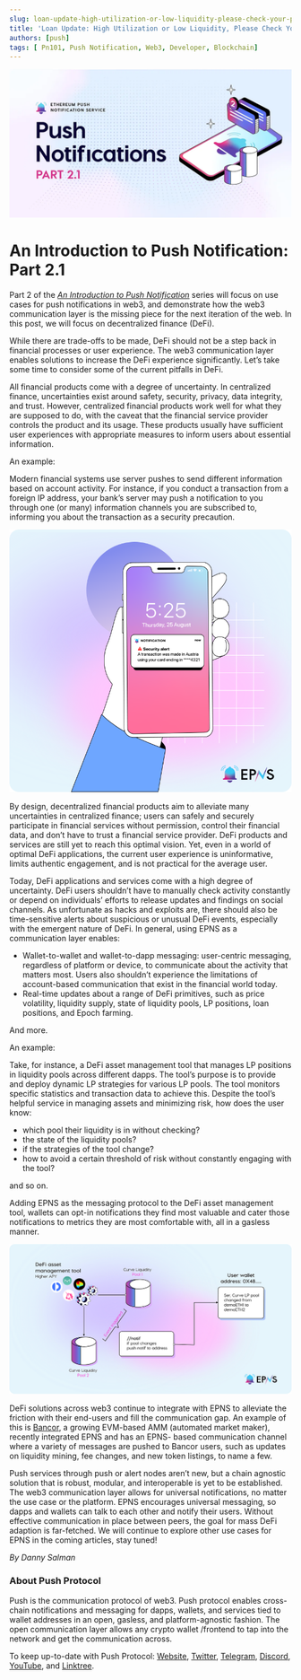 ```yaml
---
slug: loan-update-high-utilization-or-low-liquidity-please-check-your-position
title: 'Loan Update: High Utilization or Low Liquidity, Please Check Your Position'
authors: [push]
tags: [ Pn101, Push Notification, Web3, Developer, Blockchain]
---
```


![Docusaurus Image](./cover-image.webp)

<!--truncate-->

<!--customheaderpoint-->
# An Introduction to Push Notification: Part 2.1<br/>

Part 2 of the <a href="https://medium.com/ethereum-push-notification-service/tagged/pn101"><i>An Introduction to Push Notification</i></a> series will focus on use cases for push notifications in web3, and demonstrate how the web3 communication layer is the missing piece for the next iteration of the web. In this post, we will focus on decentralized finance (DeFi).

While there are trade-offs to be made, DeFi should not be a step back in financial processes or user experience. The web3 communication layer enables solutions to increase the DeFi experience significantly. Let’s take some time to consider some of the current pitfalls in DeFi.

All financial products come with a degree of uncertainty. In centralized finance, uncertainties exist around safety, security, privacy, data integrity, and trust. However, centralized financial products work well for what they are supposed to do, with the caveat that the financial service provider controls the product and its usage. These products usually have sufficient user experiences with appropriate measures to inform users about essential information.

An example:

Modern financial systems use server pushes to send different information based on account activity. For instance, if you conduct a transaction from a foreign IP address, your bank’s server may push a notification to you through one (or many) information channels you are subscribed to, informing you about the transaction as a security precaution.

![Design](./image-1.png)

By design, decentralized financial products aim to alleviate many uncertainties in centralized finance; users can safely and securely participate in financial services without permission, control their financial data, and don’t have to trust a financial service provider. DeFi products and services are still yet to reach this optimal vision. Yet, even in a world of optimal DeFi applications, the current user experience is uninformative, limits authentic engagement, and is not practical for the average user.

Today, DeFi applications and services come with a high degree of uncertainty. DeFi users shouldn’t have to manually check activity constantly or depend on individuals’ efforts to release updates and findings on social channels. As unfortunate as hacks and exploits are, there should also be time-sensitive alerts about suspicious or unusual DeFi events, especially with the emergent nature of DeFi. In general, using EPNS as a communication layer enables:

- Wallet-to-wallet and wallet-to-dapp messaging: user-centric messaging, regardless of platform or device, to communicate about the activity that matters most. Users also shouldn’t experience the limitations of account-based communication that exist in the financial world today.
- Real-time updates about a range of DeFi primitives, such as price volatility, liquidity supply, state of liquidity pools, LP positions, loan positions, and Epoch farming.

And more.

An example:

Take, for instance, a DeFi asset management tool that manages LP positions in liquidity pools across different dapps. The tool’s purpose is to provide and deploy dynamic LP strategies for various LP pools. The tool monitors specific statistics and transaction data to achieve this. Despite the tool’s helpful service in managing assets and minimizing risk, how does the user know:

- which pool their liquidity is in without checking?
- the state of the liquidity pools?
- if the strategies of the tool change?
- how to avoid a certain threshold of risk without constantly engaging with the tool?

and so on.

Adding EPNS as the messaging protocol to the DeFi asset management tool, wallets can opt-in notifications they find most valuable and cater those notifications to metrics they are most comfortable with, all in a gasless manner.

![Structure](./image-2.png)

DeFi solutions across web3 continue to integrate with EPNS to alleviate the friction with their end-users and fill the communication gap. An example of this is [Bancor](https://medium.com/u/2bd55d9e5fb5?source=post_page-----fe917fe7c193--------------------------------), a growing EVM-based AMM (automated market maker), recently integrated EPNS and has an EPNS- based communication channel where a variety of messages are pushed to Bancor users, such as updates on liquidity mining, fee changes, and new token listings, to name a few.

Push services through push or alert nodes aren’t new, but a chain agnostic solution that is robust, modular, and interoperable is yet to be established. The web3 communication layer allows for universal notifications, no matter the use case or the platform. EPNS encourages universal messaging, so dapps and wallets can talk to each other and notify their users. Without effective communication in place between peers, the goal for mass DeFi adaption is far-fetched. We will continue to explore other use cases for EPNS in the coming articles, stay tuned!

<i>By Danny Salman</i>

### About Push Protocol

Push is the communication protocol of web3. Push protocol enables cross-chain notifications and messaging for dapps, wallets, and services tied to wallet addresses in an open, gasless, and platform-agnostic fashion. The open communication layer allows any crypto wallet /frontend to tap into the network and get the communication across.

To keep up-to-date with Push Protocol: [Website](https://push.org/), [Twitter](https://twitter.com/pushprotocol), [Telegram](https://t.me/epnsproject), [Discord](https://discord.gg/pushprotocol), [YouTube](https://www.youtube.com/c/EthereumPushNotificationService), and [Linktree](https://linktr.ee/pushprotocol).
